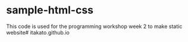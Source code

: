 # sample-html-css

This code is used for the programming workshop week 2 to make static website# itakato.github.io
